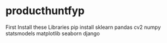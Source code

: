 # producthuntfyp
First Install these Libraries
pip install sklearn pandas cv2 numpy statsmodels matplotlib seaborn django
